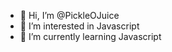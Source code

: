 - 👋 Hi, I’m @PickleOJuice
- 👀 I’m interested in Javascript
- 🌱 I’m currently learning Javascript

<!---
PickleOJuice/PickleOJuice is a ✨ special ✨ repository because its `README.md` (this file) appears on your GitHub profile.
You can click the Preview link to take a look at your changes.
--->
